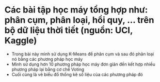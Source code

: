 # Các bài tập học máy tổng hợp như: phân cụm, phân loại, hồi quy, ... trên bộ dữ liệu thời tiết (nguồn: UCI, Kaggle) 
- Trong bài này mình sử dụng K-Means để phân cụm và sau đó phân loại nó bằng các phương pháp học máy
- Mình sử dụng hơn 10 phương pháp học máy đơn giản đến kết hợp nhiều phương pháp lại bằng cơ chế Voting
- Cuối cùng là vẽ biểu đồ thống kê số liệu của các phương pháp đó

